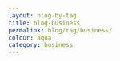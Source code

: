 ```yaml
---
layout: blog-by-tag
title: blog-business
permalink: blog/tag/business/
colour: aqua
category: business
---
```


